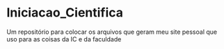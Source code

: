 # Iniciacao_Cientifica
Um repositório para colocar os arquivos que geram meu site pessoal que uso para as coisas da IC e da faculdade
